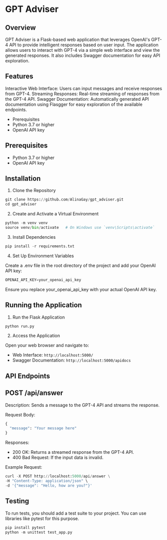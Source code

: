 # GPT Adviser

## Overview

GPT Adviser is a Flask-based web application that leverages OpenAI's GPT-4 API to provide intelligent responses based on user input. The application allows users to interact with GPT-4 via a simple web interface and view the generated responses. It also includes Swagger documentation for easy API exploration.

## Features

Interactive Web Interface: Users can input messages and receive responses from GPT-4.
Streaming Responses: Real-time streaming of responses from the GPT-4 API.
Swagger Documentation: Automatically generated API documentation using Flasgger for easy exploration of the available endpoints.
* Prerequisites
* Python 3.7 or higher
* OpenAI API key

## Prerequisites

* Python 3.7 or higher
* OpenAI API key

## Installation

1. Clone the Repository
```python
git clone https://github.com/AlinaGay/gpt_adviser.git
cd gpt_adviser
```
2. Create and Activate a Virtual Environment
```python
python -m venv venv
source venv/bin/activate   # On Windows use `venv\Scripts\activate`
```
3. Install Dependencies
```python
pip install -r requirements.txt
```
4. Set Up Environment Variables

Create a .env file in the root directory of the project and add your OpenAI API key:
```python
OPENAI_API_KEY=your_openai_api_key
```
Ensure you replace your_openai_api_key with your actual OpenAI API key.

## Running the Application

1. Run the Flask Application
```python
python run.py
```
2. Access the Application

Open your web browser and navigate to:

* Web Interface: `http://localhost:5000/`
* Swagger Documentation: `http://localhost:5000/apidocs`

## API Endpoints
## POST /api/answer

Description: Sends a message to the GPT-4 API and streams the response.

Request Body:
```python
{
  "message": "Your message here"
}
```
Responses:

* 200 OK: Returns a streamed response from the GPT-4 API.
* 400 Bad Request: If the input data is invalid.

Example Request:
```python
curl -X POST http://localhost:5000/api/answer \
-H "Content-Type: application/json" \
-d '{"message": "Hello, how are you?"}'
```

##  Testing

To run tests, you should add a test suite to your project. You can use libraries like pytest for this purpose.
```python
pip install pytest
python -m unittest test_app.py
```
